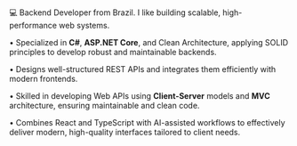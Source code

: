 💻 Backend Developer from Brazil.
I like building scalable, high-performance web systems.

• Specialized in **C#**, **ASP.NET Core**, and Clean Architecture, applying SOLID principles to develop robust and maintainable backends.

• Designs well-structured REST APIs and integrates them efficiently with modern frontends.

• Skilled in developing Web APIs using **Client-Server** models and **MVC** architecture, ensuring maintainable and clean code.

• Combines React and TypeScript with AI-assisted workflows to effectively deliver modern, high-quality interfaces tailored to client needs.
